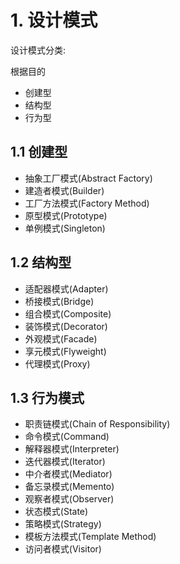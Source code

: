 # 1. 设计模式

设计模式分类:
  
根据目的

- 创建型
- 结构型
- 行为型



## 1.1 创建型

- 抽象工厂模式(Abstract Factory)
- 建造者模式(Builder)
- 工厂方法模式(Factory Method)
- 原型模式(Prototype)
- 单例模式(Singleton) 



## 1.2 结构型

- 适配器模式(Adapter)
- 桥接模式(Bridge)
- 组合模式(Composite)
- 装饰模式(Decorator)
- 外观模式(Facade)
- 享元模式(Flyweight)
- 代理模式(Proxy)


## 1.3 行为模式

- 职责链模式(Chain of Responsibility)
- 命令模式(Command)
- 解释器模式(Interpreter)
- 迭代器模式(Iterator)
- 中介者模式(Mediator)
- 备忘录模式(Memento)
- 观察者模式(Observer)
- 状态模式(State)
- 策略模式(Strategy)
- 模板方法模式(Template Method)
- 访问者模式(Visitor)
